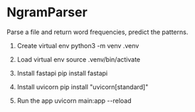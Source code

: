 # NgramParser
Parse a file and return word frequencies, predict the patterns.

1. Create virtual env
    python3 -m venv .venv

2. Load virtual env
    source .venv/bin/activate

3. Install fastapi
    pip install fastapi

4. Install uvicorn
    pip install "uvicorn[standard]"

5. Run the app
    uvicorn main:app --reload